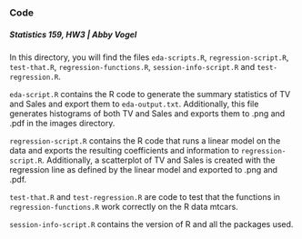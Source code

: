 ### Code
##### Statistics 159, HW3 | Abby Vogel

In this directory, you will find the files `eda-scripts.R`, `regression-script.R`, `test-that.R`, `regression-functions.R`, `session-info-script.R` and `test-regression.R`.

`eda-script.R` contains the R code to generate the summary statistics of TV and Sales and export them to `eda-output.txt`. Additionally, this file generates histograms of both TV and Sales and exports them to .png and .pdf in the images directory.

`regression-script.R` contains the R code that runs a linear model on the data and exports the resulting coefficients and information to `regression-script.R`. Additionally, a scatterplot of TV and Sales is created with the regression line as defined by the linear model and exported to .png and .pdf. 

`test-that.R` and `test-regression.R` are code to test that the functions in  `regression-functions.R` work correctly on the R data mtcars. 

 `session-info-script.R` contains the version of R and all the packages used. 
